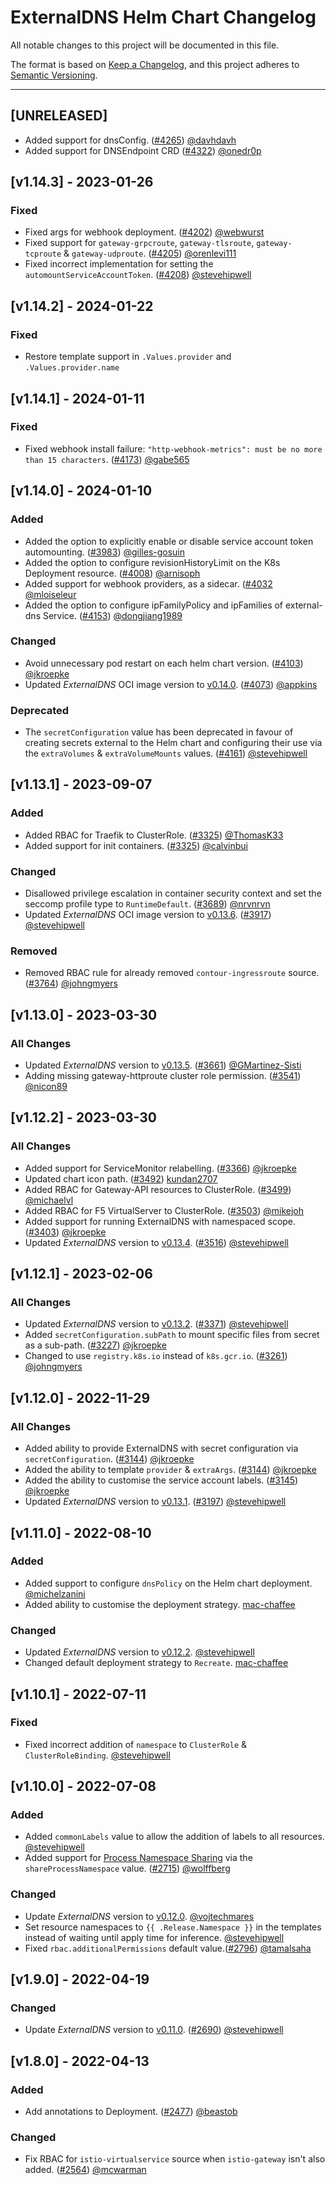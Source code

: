 # ExternalDNS Helm Chart Changelog

All notable changes to this project will be documented in this file.

The format is based on [Keep a Changelog](https://keepachangelog.com/en/1.0.0/),
and this project adheres to [Semantic Versioning](https://semver.org/spec/v2.0.0.html).

---

<!--
### Added - For new features.
### Changed - For changes in existing functionality.
### Deprecated - For soon-to-be removed features.
### Removed - For now removed features.
### Fixed - For any bug fixes.
### Security - In case of vulnerabilities.
-->

## [UNRELEASED]

- Added support for dnsConfig. ([#4265](https://github.com/kubernetes-sigs/external-dns/pull/4265)) [@davhdavh](https://github.com/davhdavh)
- Added support for DNSEndpoint CRD ([#4322](https://github.com/kubernetes-sigs/external-dns/pull/4322)) [@onedr0p](https://github.com/onedr0p)

## [v1.14.3] - 2023-01-26

### Fixed

- Fixed args for webhook deployment. ([#4202](https://github.com/kubernetes-sigs/external-dns/pull/4202)) [@webwurst](https://github.com/webwurst)
- Fixed support for `gateway-grpcroute`, `gateway-tlsroute`, `gateway-tcproute` & `gateway-udproute`. ([#4205](https://github.com/kubernetes-sigs/external-dns/pull/4205)) [@orenlevi111](https://github.com/orenlevi111)
- Fixed incorrect implementation for setting the `automountServiceAccountToken`. ([#4208](https://github.com/kubernetes-sigs/external-dns/pull/4208)) [@stevehipwell](https://github.com/stevehipwell)

## [v1.14.2] - 2024-01-22

### Fixed

- Restore template support in `.Values.provider` and `.Values.provider.name` 

## [v1.14.1] - 2024-01-11

### Fixed

- Fixed webhook install failure: `"http-webhook-metrics": must be no more than 15 characters`. ([#4173](https://github.com/kubernetes-sigs/external-dns/pull/4173)) [@gabe565](https://github.com/gabe565)

## [v1.14.0] - 2024-01-10

### Added

- Added the option to explicitly enable or disable service account token automounting. ([#3983](https://github.com/kubernetes-sigs/external-dns/pull/3983)) [@gilles-gosuin](https://github.com/gilles-gosuin)
- Added the option to configure revisionHistoryLimit on the K8s Deployment resource. ([#4008](https://github.com/kubernetes-sigs/external-dns/pull/4008)) [@arnisoph](https://github.com/arnisoph)
- Added support for webhook providers, as a sidecar. ([#4032](https://github.com/kubernetes-sigs/external-dns/pull/4032) [@mloiseleur](https://github.com/mloiseleur)
- Added the option to configure ipFamilyPolicy and ipFamilies of external-dns Service.  ([#4153](https://github.com/kubernetes-sigs/external-dns/pull/4153)) [@dongjiang1989](https://github.com/dongjiang1989)

### Changed

- Avoid unnecessary pod restart on each helm chart version. ([#4103](https://github.com/kubernetes-sigs/external-dns/pull/4103)) [@jkroepke](https://github.com/jkroepke)
- Updated _ExternalDNS_ OCI image version to [v0.14.0](https://github.com/kubernetes-sigs/external-dns/releases/tag/v0.14.0). ([#4073](https://github.com/kubernetes-sigs/external-dns/pull/4073)) [@appkins](https://github.com/appkins)

### Deprecated

- The `secretConfiguration` value has been deprecated in favour of creating secrets external to the Helm chart and configuring their use via the `extraVolumes` & `extraVolumeMounts` values. ([#4161](https://github.com/kubernetes-sigs/external-dns/pull/4161)) [@stevehipwell](https://github.com/stevehipwell)

## [v1.13.1] - 2023-09-07

### Added

- Added RBAC for Traefik to ClusterRole. ([#3325](https://github.com/kubernetes-sigs/external-dns/pull/3325)) [@ThomasK33](https://github.com/thomask33)
- Added support for init containers. ([#3325](https://github.com/kubernetes-sigs/external-dns/pull/3838)) [@calvinbui](https://github.com/calvinbui)

### Changed

- Disallowed privilege escalation in container security context and set the seccomp profile type to `RuntimeDefault`. ([#3689](https://github.com/kubernetes-sigs/external-dns/pull/3689)) [@nrvnrvn](https://github.com/nrvnrvn)
- Updated _ExternalDNS_ OCI image version to [v0.13.6](https://github.com/kubernetes-sigs/external-dns/releases/tag/v0.13.6). ([#3917](https://github.com/kubernetes-sigs/external-dns/pull/3917)) [@stevehipwell](https://github.com/stevehipwell)

### Removed

- Removed RBAC rule for already removed `contour-ingressroute` source. ([#3764](https://github.com/kubernetes-sigs/external-dns/pull/3764)) [@johngmyers](https://github.com/johngmyers)

## [v1.13.0] - 2023-03-30

### All Changes

- Updated _ExternalDNS_ version to [v0.13.5](https://github.com/kubernetes-sigs/external-dns/releases/tag/v0.13.5). ([#3661](https://github.com/kubernetes-sigs/external-dns/pull/3661)) [@GMartinez-Sisti](https://github.com/GMartinez-Sisti)
- Adding missing gateway-httproute cluster role permission. ([#3541](https://github.com/kubernetes-sigs/external-dns/pull/3541)) [@nicon89](https://github.com/nicon89)

## [v1.12.2] - 2023-03-30

### All Changes

- Added support for ServiceMonitor relabelling. ([#3366](https://github.com/kubernetes-sigs/external-dns/pull/3366)) [@jkroepke](https://github.com/jkroepke)
- Updated chart icon path. ([#3492](https://github.com/kubernetes-sigs/external-dns/pull/3494)) [kundan2707](https://github.com/kundan2707)
- Added RBAC for Gateway-API resources to ClusterRole. ([#3499](https://github.com/kubernetes-sigs/external-dns/pull/3499)) [@michaelvl](https://github.com/MichaelVL)
- Added RBAC for F5 VirtualServer to ClusterRole. ([#3503](https://github.com/kubernetes-sigs/external-dns/pull/3503)) [@mikejoh](https://github.com/mikejoh)
- Added support for running ExternalDNS with namespaced scope. ([#3403](https://github.com/kubernetes-sigs/external-dns/pull/3403)) [@jkroepke](https://github.com/jkroepke)
- Updated _ExternalDNS_ version to [v0.13.4](https://github.com/kubernetes-sigs/external-dns/releases/tag/v0.13.4). ([#3516](https://github.com/kubernetes-sigs/external-dns/pull/3516)) [@stevehipwell](https://github.com/stevehipwell)

## [v1.12.1] - 2023-02-06

### All Changes

- Updated _ExternalDNS_ version to [v0.13.2](https://github.com/kubernetes-sigs/external-dns/releases/tag/v0.13.2). ([#3371](https://github.com/kubernetes-sigs/external-dns/pull/3371)) [@stevehipwell](https://github.com/stevehipwell)
- Added `secretConfiguration.subPath` to mount specific files from secret as a sub-path. ([#3227](https://github.com/kubernetes-sigs/external-dns/pull/3227)) [@jkroepke](https://github.com/jkroepke)
- Changed to use `registry.k8s.io` instead of `k8s.gcr.io`. ([#3261](https://github.com/kubernetes-sigs/external-dns/pull/3261)) [@johngmyers](https://github.com/johngmyers)

## [v1.12.0] - 2022-11-29

### All Changes

- Added ability to provide ExternalDNS with secret configuration via `secretConfiguration`. ([#3144](https://github.com/kubernetes-sigs/external-dns/pull/3144)) [@jkroepke](https://github.com/jkroepke)
- Added the ability to template `provider` & `extraArgs`. ([#3144](https://github.com/kubernetes-sigs/external-dns/pull/3144)) [@jkroepke](https://github.com/jkroepke)
- Added the ability to customise the service account labels. ([#3145](https://github.com/kubernetes-sigs/external-dns/pull/3145)) [@jkroepke](https://github.com/jkroepke)
- Updated _ExternalDNS_ version to [v0.13.1](https://github.com/kubernetes-sigs/external-dns/releases/tag/v0.13.1). ([#3197](https://github.com/kubernetes-sigs/external-dns/pull/3197)) [@stevehipwell](https://github.com/stevehipwell)

## [v1.11.0] - 2022-08-10

### Added

- Added support to configure `dnsPolicy` on the Helm chart deployment. [@michelzanini](https://github.com/michelzanini)
- Added ability to customise the deployment strategy. [mac-chaffee](https://github.com/mac-chaffee)

### Changed

- Updated _ExternalDNS_ version to [v0.12.2](https://github.com/kubernetes-sigs/external-dns/releases/tag/v0.12.2). [@stevehipwell](https://github.com/stevehipwell)
- Changed default deployment strategy to `Recreate`. [mac-chaffee](https://github.com/mac-chaffee)

## [v1.10.1] - 2022-07-11

### Fixed

- Fixed incorrect addition of `namespace` to `ClusterRole` & `ClusterRoleBinding`. [@stevehipwell](https://github.com/stevehipwell)

## [v1.10.0] - 2022-07-08

### Added

- Added `commonLabels` value to allow the addition of labels to all resources. [@stevehipwell](https://github.com/stevehipwell)
- Added support for [Process Namespace Sharing](https://kubernetes.io/docs/tasks/configure-pod-container/share-process-namespace/) via the `shareProcessNamespace`
 value. ([#2715](https://github.com/kubernetes-sigs/external-dns/pull/2715)) [@wolffberg](https://github.com/wolffberg)

### Changed

- Update _ExternalDNS_ version to [v0.12.0](https://github.com/kubernetes-sigs/external-dns/releases/tag/v0.12.0). [@vojtechmares](https://github.com/vojtechmares)
- Set resource namespaces to `{{ .Release.Namespace }}` in the templates instead of waiting until apply time for inference. [@stevehipwell](https://github.com/stevehipwell)
- Fixed `rbac.additionalPermissions` default value.([#2796](https://github.com/kubernetes-sigs/external-dns/pull/2796)) [@tamalsaha](https://github.com/tamalsaha)

## [v1.9.0] - 2022-04-19

### Changed

- Update _ExternalDNS_ version to [v0.11.0](https://github.com/kubernetes-sigs/external-dns/releases/tag/v0.11.0). ([#2690](https://github.com/kubernetes-sigs/external-dns/pull/2690)) [@stevehipwell](https://github.com/stevehipwell)

## [v1.8.0] - 2022-04-13

### Added

- Add annotations to Deployment. ([#2477](https://github.com/kubernetes-sigs/external-dns/pull/2477)) [@beastob](https://github.com/beastob)

### Changed

- Fix RBAC for `istio-virtualservice` source when `istio-gateway` isn't also added. ([#2564](https://github.com/kubernetes-sigs/external-dns/pull/2564)) [@mcwarman](https://github.com/mcwarman)
